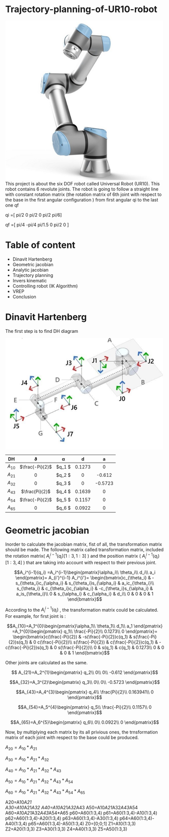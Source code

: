 # Trajectory-planning-of-UR10-robot
<img src="https://github.com/9630613/Trajectory-planning-of-UR10-robot/blob/main/Images/UR10.png" width= "500"> 
This project is about the six DOF robot called Universal Robot (UR10). This robot contains 6 revolute joints. The robot is going to follow a straight line with constant rotation matrix (the rotation matrix of 6th joint with respect to the base in the first angular configuration ) from first angular qi to the last one qf

qi =[ pi/2       0          pi/2       0        pi/2   pi/6] 

qf  =[ pi/4   -pi/4      pi/1.5      0       pi/2     0   ] 
# Table of content
- Dinavit Hartenberg                                                                                                                          
- Geometric jacobian                                                                                                                         
- Analytic jacobian                                                                                                                           
- Trajectory planning                                                                                                                         
- Invers kinematic                                                                                                                             
- Controlling robot (IK Algorithm)                                                                                                
- VREP                                                                                                                                            
- Conclusion
# Dinavit Hartenberg
The first step is to find DH diagram

<img src="https://github.com/9630613/Trajectory-planning-of-UR10-robot/blob/main/Images/DH.jpg" width= "500"> 


|  **DH**       |**ϑ**    |**α**   | **d**      | **a**    |
| ------------- |:------:|:-----:|:------:| :-----:|
| $A_{10}$      |$\frac{-Pi}{2}$   | $q_1 $   |0.1273  |0      |
| $A_{21}$      | 0      | $q_2 $     |0       |-0.612 |
| $A_{32}$      | 0      | $q_3 $    |0       |-0.5723|
| $A_{43}$      |$\frac{Pi}{2}$|$q_4 $ |0.1639  |0      |
| $A_{54}$      |$\frac{-Pi}{2}$ |$q_5 $    |0.1157  |0      |
| $A_{65}$      | 0      | $q_6 $     |0.0922  |0      |


# Geometric jacobian
Inorder to calculate the jacobian matrix, fist of all, the transformation matrix should be made. The following matrix called transformation matrix, included the rotation matrix(   $A_i^{i-1}(q_i) [1:3,1:3]$   ) and the position matrix (   $A_i^{i-1}(q_i) [1:3,4]$   ) that are taking into account with respect to their previous joint.


 $$A_i^{i-1}(q_i) =A_i^{i-1}\begin{pmatrix}\alpha_i\\
\theta_i\\
d_i\\
a_i
\end{pmatrix}= A_{i'}^{i-1} A_i^{i'}= \begin{bmatrix}c_{\theta_i} & -s_{\theta_i}c_{\alpha_i} & s_{\theta_i}s_{\alpha_i} & a_ic_{\theta_i}\\
s_{\theta_i} & c_{\theta_i}c_{\alpha_i} & -c_{\theta_i}s_{\alpha_i} & a_is_{\theta_i}\\
0 & s_{\alpha_i} & c_{\alpha_i} & d_i\\
0 & 0 & 0 & 1
\end{bmatrix}$$



According to the   $A_i^{i-1}(q_i)$   , the transformation matrix could be calculated. For example, for first joint is :


$$A_{10}=A_1^{0}\begin{pmatrix}\alpha_1\\
\theta_1\\
d_1\\
a_1
\end{pmatrix} =A_1^{0}\begin{pmatrix} q_1\\
\frac{-Pi}{2}\\
0.1273\\
0
\end{pmatrix}= \begin{bmatrix}c(\frac{-Pi}{2}) & -s(\frac{-Pi}{2})c(q_1) & s(\frac{-Pi}{2})s(q_1) & 0 c(\frac{-Pi}{2})\\
s(\frac{-Pi}{2}) & c(\frac{-Pi}{2})c(q_1) & -c(\frac{-Pi}{2})s(q_1) & 0 s(\frac{-Pi}{2})\\
0 & s(q_1) & c(q_1) & 0.1273\\
0 & 0 & 0 & 1
\end{bmatrix}$$


Other joints are calculated as the same.



$$ A_{21}=A_2^{1}\begin{pmatrix} q_2\\
0\\
0\\
-0.612
\end{pmatrix}$$


$$A_{32}=A_3^{2}\begin{pmatrix} q_3\\
0\\
0\\
-0.5723
\end{pmatrix}$$

$$A_{43}=A_4^{3}\begin{pmatrix} q_4\\
\frac{Pi}{2}\\
0.163941\\
0
\end{pmatrix}$$

$$A_{54}=A_5^{4}\begin{pmatrix} q_5\\
\frac{-Pi}{2}\\
0.1157\\
0
\end{pmatrix}$$

$$A_{65}=A_6^{5}\begin{pmatrix} q_6\\
0\\
0.0922\\
0
\end{pmatrix}$$




Now, by multiplying each matrix by its all privious ones, the trnsformation matrix of each joint with respect to the base could be produced.



$A_{20} = A_{10}*A_{21}$



$A_{30} = A_{10}*A_{21}*A_{32}$



$A_{40} = A_{10}*A_{21}*A_{32}*A_{43}$



$A_{50} = A_{10}*A_{21}*A_{32}*A_{43}*A_{54}$



$A_{60} = A_{10}*A_{21}*A_{32}*A_{43}*A_{54}*A_{65}$











A20=A10*A21              	   
A30=A10*A21*A32 
A40=A10*A21*A32*A43 
A50=A10*A21*A32*A43*A54 A60=A10*A21*A32*A43*A54*A65 p60=A60(1:3,4) p61=A60(1:3,4)-A10(1:3,4) p62=A60(1:3,4)-A20(1:3,4) p63=A60(1:3,4)-A30(1:3,4) p64=A60(1:3,4)-A40(1:3,4) p65=A60(1:3,4)-A50(1:3,4) 
Z0=[0;0;1] 
Z1=A10(1:3,3) 
Z2=A20(1:3,3) 
Z3=A30(1:3,3) 
Z4=A40(1:3,3) 
Z5=A50(1:3,3) 




